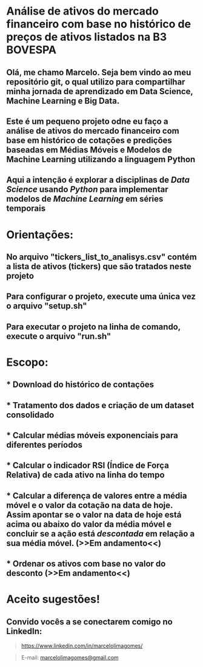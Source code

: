 # Análise de ativos do mercado financeiro com base no histórico de preços de ativos listados na B3 BOVESPA

## Olá, me chamo Marcelo. Seja bem vindo ao meu repositório git, o qual utilizo para compartilhar minha jornada de aprendizado em Data Science, Machine Learning e Big Data. 

## Este é um pequeno projeto odne eu faço a análise de ativos do mercado financeiro com base em histórico de cotações e predições  baseadas em Médias Móveis e Modelos de Machine Learning utilizando a linguagem Python

## Aqui a intenção é explorar a disciplinas de *Data Science* usando *Python* para implementar modelos de *Machine Learning* em séries temporais

# Orientações:
## No arquivo "tickers_list_to_analisys.csv" contém a lista de ativos (tickers) que são tratados neste projeto
## Para configurar o projeto, execute uma única vez o arquivo "setup.sh"
## Para executar o projeto na linha de comando, execute o arquivo "run.sh"

# Escopo:
## * Download do histórico de contações
## * Tratamento dos dados e criação de um dataset consolidado
## * Calcular médias móveis exponenciais para diferentes períodos
## * Calcular o indicador RSI (Índice de Força Relativa) de cada ativo na linha do tempo
## * Calcular a diferença de valores entre a média móvel e o valor da cotação na data de hoje. Assim apontar se o valor na data de hoje está acima ou abaixo do valor da média móvel e concluir se a ação está *descontada* em relação a sua média móvel. (>>Em andamento<<)
## * Ordenar os ativos com base no valor do desconto (>>Em andamento<<)

# Aceito sugestões!
## Convido vocês a se conectarem comigo no LinkedIn:
> https://www.linkedin.com/in/marcelolimagomes/

> E-mail: marcelolimagomes@gmail.com
